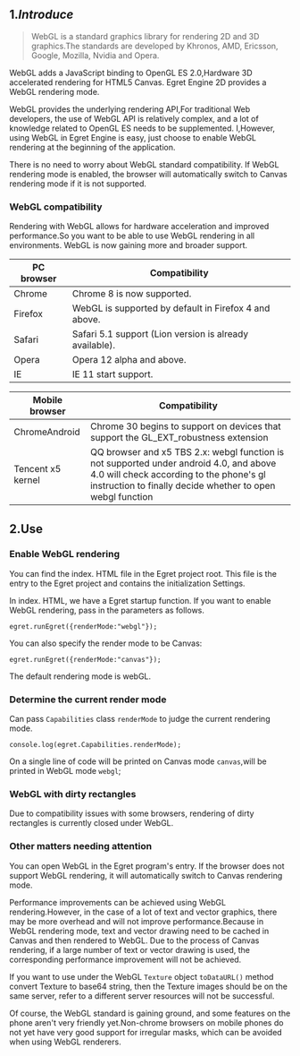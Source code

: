 ## 1.*Introduce*

> WebGL is a standard graphics library for rendering 2D and 3D graphics.The standards are developed by Khronos, AMD, Ericsson, Google, Mozilla, Nvidia and Opera.

WebGL adds a JavaScript binding to OpenGL ES 2.0,Hardware 3D accelerated rendering for HTML5 Canvas. Egret Engine 2D provides a WebGL rendering mode.

WebGL provides the underlying rendering API,For traditional Web developers, the use of WebGL API is relatively complex, and a lot of knowledge related to OpenGL ES needs to be supplemented. I,However, using WebGL in Egret Engine is easy, just choose to enable WebGL rendering at the beginning of the application.

There is no need to worry about WebGL standard compatibility. If WebGL rendering mode is enabled, the browser will automatically switch to Canvas rendering mode if it is not supported.

### WebGL compatibility

Rendering with WebGL allows for hardware acceleration and improved performance.So you want to be able to use WebGL rendering in all environments. WebGL is now gaining more and broader support.

| PC browser | Compatibility |
|---|---|
| Chrome | Chrome 8 is now supported. |
| Firefox | WebGL is supported by default in Firefox 4 and above. |
| Safari  | Safari 5.1 support (Lion version is already available). |
| Opera | Opera 12 alpha and above. |
| IE | IE 11 start support. |

| Mobile browser | Compatibility |
|---|---|
| ChromeAndroid | Chrome 30 begins to support on devices that support the GL_EXT_robustness extension |
| Tencent x5 kernel | QQ browser and x5 TBS 2.x: webgl function is not supported under android 4.0, and above 4.0 will check according to the phone's gl instruction to finally decide whether to open webgl function |

## 2.Use

### Enable WebGL rendering

You can find the index. HTML file in the Egret project root. This file is the entry to the Egret project and contains the initialization Settings.

In index. HTML, we have a Egret startup function. If you want to enable WebGL rendering, pass in the parameters as follows.

```
egret.runEgret({renderMode:"webgl"});
```

You can also specify the render mode to be Canvas:

```
egret.runEgret({renderMode:"canvas"});
```

The default rendering mode is webGL.

### Determine the current render mode

Can pass  `Capabilities` class `renderMode` to judge the current rendering mode.

```
console.log(egret.Capabilities.renderMode);
```

On a single line of code will be printed on Canvas mode `canvas`,will be printed in WebGL mode `webgl`;

### WebGL with dirty rectangles

Due to compatibility issues with some browsers, rendering of dirty rectangles is currently closed under WebGL.

### Other matters needing attention

You can open WebGL in the Egret program's entry. If the browser does not support WebGL rendering, it will automatically switch to Canvas rendering mode.

Performance improvements can be achieved using WebGL rendering.However, in the case of a lot of text and vector graphics, there may be more overhead and will not improve performance.Because in WebGL rendering mode, text and vector drawing need to be cached in Canvas and then rendered to WebGL. Due to the process of Canvas rendering, if a large number of text or vector drawing is used, the corresponding performance improvement will not be achieved.

If you want to use under the WebGL `Texture` object  `toDataURL()` method convert Texture to base64 string, then the Texture images should be on the same server, refer to a different server resources will not be successful.

Of course, the WebGL standard is gaining ground, and some features on the phone aren't very friendly yet.Non-chrome browsers on mobile phones do not yet have very good support for irregular masks, which can be avoided when using WebGL renderers.




